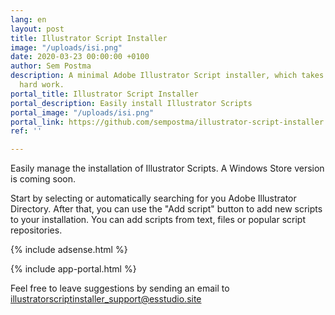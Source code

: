 ```yaml
---
lang: en
layout: post
title: Illustrator Script Installer
image: "/uploads/isi.png"
date: 2020-03-23 00:00:00 +0100
author: Sem Postma
description: A minimal Adobe Illustrator Script installer, which takes care of the
  hard work.
portal_title: Illustrator Script Installer
portal_description: Easily install Illustrator Scripts
portal_image: "/uploads/isi.png"
portal_link: https://github.com/sempostma/illustrator-script-installer
ref: ''

---
```

Easily manage the installation of Illustrator Scripts. A Windows Store version is coming soon.

Start by selecting or automatically searching for you Adobe Illustrator Directory. After that, you can use the "Add script" button to add new scripts to your installation. You can add scripts from text, files or popular script repositories.

{% include adsense.html %}

{% include app-portal.html %}

Feel free to leave suggestions by sending an email to illustratorscriptinstaller_support@esstudio.site